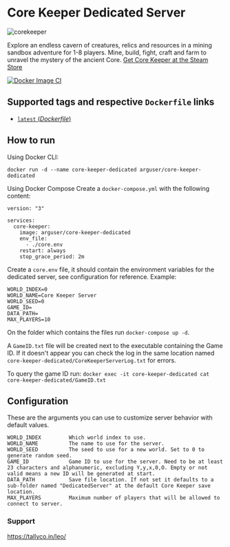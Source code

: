 # Core Keeper Dedicated Server

![corekeeper](https://user-images.githubusercontent.com/136487/168213246-7f561105-136e-47fa-abd9-fac1c97ca48d.png)

Explore an endless cavern of creatures, relics and resources in a mining sandbox adventure for 1-8 players. Mine, build, fight, craft and farm to unravel the mystery of the ancient Core. [Get Core Keeper at the Steam Store](https://store.steampowered.com/app/1621690/Core_Keeper/)

[![Docker Image CI](https://github.com/arguser/core-keeper-dedicated/actions/workflows/docker-image.yml/badge.svg?branch=main)](https://github.com/arguser/core-keeper-dedicated/actions/workflows/docker-image.yml)

## Supported tags and respective `Dockerfile` links
-	[`latest` (*Dockerfile*)](https://github.com/arguser/core-keeper-dedicated/blob/main/Dockerfile)

## How to run

Using Docker CLI:

`docker run -d --name core-keeper-dedicated arguser/core-keeper-dedicated`

Using Docker Compose
Create a `docker-compose.yml` with the following content:

```
version: "3"

services:
  core-keeper:
    image: arguser/core-keeper-dedicated
    env_file:
      - ./core.env
    restart: always
    stop_grace_period: 2m
```

Create a `core.env` file, it should contain the environment variables for the dedicated server, see configuration for reference. Example:
```
WORLD_INDEX=0
WORLD_NAME=Core Keeper Server
WORLD_SEED=0
GAME_ID=
DATA_PATH=
MAX_PLAYERS=10
```

On the folder which contains the files run `docker-compose up -d`.

A `GameID.txt` file will be created next to the executable containing the Game ID. If it doesn't appear you can check the log in the same location named `core-keeper-dedicated/CoreKeeperServerLog.txt` for errors.

To query the game ID run:
`docker exec -it core-keeper-dedicated cat core-keeper-dedicated/GameID.txt`

## Configuration

These are the arguments you can use to customize server behavior with default values.
```
WORLD_INDEX         Which world index to use.
WORLD_NAME          The name to use for the server.
WORLD_SEED          The seed to use for a new world. Set to 0 to generate random seed.
GAME_ID             Game ID to use for the server. Need to be at least 23 characters and alphanumeric, excluding Y,y,x,0,O. Empty or not valid means a new ID will be generated at start.
DATA_PATH           Save file location. If not set it defaults to a sub-folder named "DedicatedServer" at the default Core Keeper save location.
MAX_PLAYERS         Maximum number of players that will be allowed to connect to server.
```

### Support
https://tallyco.in/leo/
